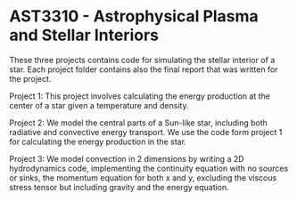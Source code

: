 # AST3310 - Astrophysical Plasma and Stellar Interiors

These three projects contains code for simulating the stellar interior of a star. Each project folder contains also the final report that was written for the project.

Project 1: This project involves calculating the energy production at the center of a star given a temperature and density.

Project 2: We model the central parts of a Sun-like
star, including both radiative and convective energy transport. We use the code form project 1 for calculating the energy production in the star.

Project 3: We model convection in 2 dimensions by writing a 2D
hydrodynamics code, implementing the continuity equation with no sources
or sinks, the momentum equation for both x and y, excluding the viscous
stress tensor but including gravity and the energy equation.